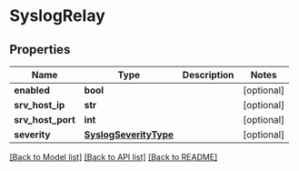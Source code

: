 # SyslogRelay

## Properties
Name | Type | Description | Notes
------------ | ------------- | ------------- | -------------
**enabled** | **bool** |  | [optional] 
**srv_host_ip** | **str** |  | [optional] 
**srv_host_port** | **int** |  | [optional] 
**severity** | [**SyslogSeverityType**](SyslogSeverityType.md) |  | [optional] 

[[Back to Model list]](../README.md#documentation-for-models) [[Back to API list]](../README.md#documentation-for-api-endpoints) [[Back to README]](../README.md)


